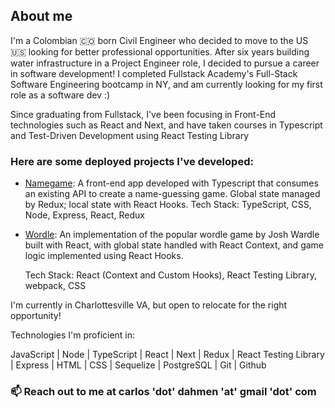 
## About me

I'm a Colombian 🇨🇴 born Civil Engineer who decided to move to the US 🇺🇸 looking for better professional opportunities. After six years building water infrastructure in a Project Engineer role, I decided to pursue a career in software development! I completed Fullstack Academy's Full-Stack Software Engineering bootcamp in NY, and am currently looking for my first role as a software dev :)

Since graduating from Fullstack, I've been focusing in Front-End technologies such as React and Next, and have taken courses in Typescript and Test-Driven Development using React Testing Library

### Here are some deployed projects I've developed:

- [Namegame](https://CarlosDahmen.github.io):
  A front-end app developed with Typescript that consumes an existing API to create a name-guessing game.
  Global state managed by Redux; local state with React Hooks.
  Tech Stack: TypeScript, CSS, Node, Express, React, Redux

- [Wordle](https://carlosdahmen.github.io/wordle/):
  An implementation of the popular wordle game by Josh Wardle built with React, with global state handled with React Context, and game logic implemented   using React Hooks.
  
  Tech Stack: React (Context and Custom Hooks), React Testing Library, webpack, CSS

I'm currently in Charlottesville VA, but open to relocate for the right opportunity!

Technologies I'm proficient in:

JavaScript | Node | TypeScript | React | Next | Redux | React Testing Library | Express | HTML  | CSS | Sequelize | PostgreSQL | Git | Github

### 📫 Reach out to me at carlos 'dot' dahmen 'at' gmail 'dot' com
